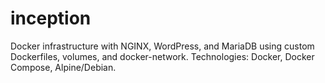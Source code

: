 # inception
 Docker infrastructure with NGINX, WordPress, and MariaDB using custom Dockerfiles, volumes, and docker-network. Technologies: Docker, Docker Compose, Alpine/Debian.
